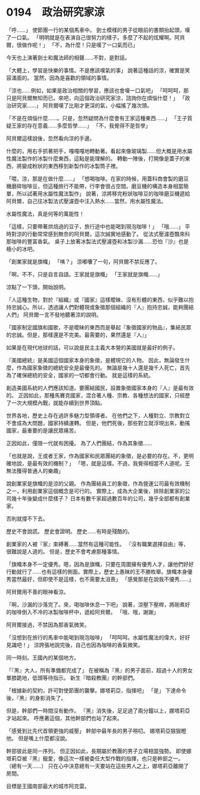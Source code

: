 # 0194　政治研究家涼

「呼……」
使節團一行的某個馬車中。
劍士模樣的男子從眼前的書類抬起頭，嘆了一口氣。
「明明就是在表演自己很努力的樣子。多麼了不起的炫耀啊。阿貝爾，很做作呢！」
「不，為什麼！只是嘆了一口氣而已」

今天也上演著劍士和魔法師的相聲……不對，是對話。

「大體上，學習是快樂的事情。不是應該嘆氣的事」
說著這種話的涼，確實是笑容滿面的。
當然，因為是喜歡的領域的事情。

「涼也……例如，如果是政治相關的學習，應該也會嘆一口氣吧」
「呵呵呵，那只是阿貝爾無知而已。來吧，向這個政治研究家涼，諮詢你在煩惱什麼！」
「政治研究家……」
阿貝爾嘆了比剛才更深的氣，小幅搖了幾次頭。

「不是在煩惱什麼……。只是，忽然疑問為什麼會有王家這種東西……」
「王子質疑王家的存在意義……多麼哲學……」
「不，我覺得不是哲學」

阿貝爾這樣說後，忽然看向涼的手邊。

什麼的，用右手抓著把手，嘎嘎嘎地轉動著。看起來像玻璃製……但大概是用水屬性魔法製作的冰製什麼東西，這點是能理解的。
轉動一陣後，打開像是蓋子的東西，將變成粉狀的東西移到新製作的冰製筒子裡。

「喂，涼，那是在做什麼……」
「想喝咖啡。在家的時候，用蓋科商會製的磨豆機磨碎咖啡豆，但這種旅行不能帶，行李會很占空間。磨豆機的構造本身相當簡單，所以試著用水屬性魔法製作」
說著，涼將移完粉狀咖啡豆的咖啡磨豆機遞給阿貝爾，自己往冰製法式壓濾壺中注入熱水……當然，用水屬性魔法。

水屬性魔法，真是何等的萬能性！

「這樣，只要帶著烘焙過的豆子，旅行途中也能喝到現泡咖啡！」
「哦……」
平時對涼的行動常常感到無奈的阿貝爾，這次誠實地感動了。
從法式壓濾壺飄來科那咖啡的豐富香氣。
桌子上放著冰製法式壓濾壺和冰製沙漏……恐怕『沙』也是極小的冰吧。

「創業家就是旗幟」
「咦？」
涼嘟囔了一句，阿貝爾不禁反應了。

「啊，不不，只是自言自語。王家就是旗幟」
「王家就是旗幟……」

涼點了一下頭，開始說明。

「人這種生物，對於『組織』或『國家』這樣曖昧、沒有形體的東西，似乎難以抱持忠誠心。所以，透過讓人們對體現或象徵那個組織的『人』抱持忠誠，能夠團結人們」
阿貝爾一言不發地聽著涼的說明。

「國家制定國旗和國歌，不是曖昧的東西而是舉起『象徵國家的物品』，集結民眾的忠誠。但是，那樣還是不完美。最需要的，果然還是『人』」

如果是在現代地球的話，可以說是民主主義大本營的美國就是最好的例子。

『美國總統』是美國這個國家本身的象徵，是體現它的人物。
因此，無論發生什麼，作為國家象徵的總統安全是最優先的。
無論是幾十人還是幾千人死亡，首先為了確保總統的安全，國家的一切都會行動。
就是這樣的系統。

創造美國系統的人們應該知道。要團結國民，設置象徵國家本身的『人』是最有效的。
正因如此，那種馬賽克國家，混合著人種、宗教、各種想法的國家，只經歷了一次大規模內戰，就能存續到世界頂點。

世界各地，歷史上存在過許多魅力型領導者。
在他們之下，人種對立、宗教對立不會成為大問題，國家持續運轉。
但是，他們死後，那些對立就浮現出來，動搖國家，最重要的是讓民眾痛苦。

正因如此，僅限一代就有困擾。
為了人們團結，作為其象徵……

「也就是說，王或者王家，作為國家和民眾團結的象徵，是必要的存在。不，更明確地說，是最有效的機制？」
「嗯，就是這樣。不過，我覺得相當不人道呢。王無法獲得普通人的樂趣」

說創業家是旗幟的是涼的父親。
作為團結員工的象徵，作為營運公司最有效機制之一，利用創業家這個概念是可行的。
實際上，成為大企業後，排除創業家的公司幾十年後變成什麼樣子？
日本有數千家超過數百年的公司，幾乎全部都有創業家。

否則就撐不下去。

歷史不會說謊。
歷史會證明。
歷史……有時是殘酷的。

創業家的人被『家』束縛著……當然有這種可能性。
『沒有職業選擇自由』等，很難說是人道的。
但是，歷史不會考慮那種事情。

「旗幟本身不一定優秀。嗯，因為是旗幟，只要在周圍擁有優秀人才，讓他們好好行動就行了……也有這樣的側面。實際上，歷史上愚昧的王不勝枚舉。旗幟本身優秀當然最好，但即使不是這樣，也不需要太沮喪」
「感覺那是在說我不優秀……」

阿貝爾用不善的眼神看涼。

「啊，沙漏的沙落完了。來，喝咖啡休息一下吧」
說著，涼壓下壓桿，將剛煮好的咖啡倒入不冷的冰製咖啡杯中，遞給阿貝爾。
「哦、哦，謝謝」

阿貝爾接過，不禁因為那香氣微笑。

「沒想到在旅行的馬車中能喝到現泡咖啡」
「呵呵呵。水屬性魔法的偉大，好好見識吧！」
涼誇張地說完後，自己也因為咖啡的香氣微笑。

同一時刻。王國內的某個地方。

「『黑』大人，所有準備都完成了」
在被稱為『黑』的男子面前，超過十人的男女單膝跪地，低頭等待指示。
新生『暗殺教團』的幹部們。

「根據新的契約，許可對使節團的襲擊。娜塔莉亞，指揮吧」
「是」
下達命令後，『黑』的身影消失了。

但是，幹部們一時間沒有動作。
『黑』消失後，足足過了兩分鐘以上，娜塔莉亞才站起來。
呼應著這個，其他幹部們也站了起來。

「感覺到比先代首領更強的威壓」
幹部中最年長的男子嘮叨。
娜塔莉亞狠狠瞪他。
但是嘴上什麼都沒說。

幹部彼此是同一序列。
但正因如此，長期屬於教團的男子立場相當強勢。
即使娜塔莉亞被『黑』寵愛，像這次一樣被委任大型作戰的指揮，也只是幹部之一。
（總有一天……）
只在心中決意總有一天要站在這些男人之上，娜塔莉亞離開了房間。

目標是王國南部最大的城市阿克雷。